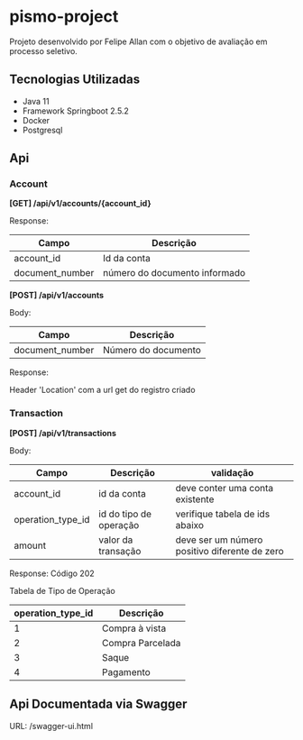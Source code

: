 # pismo-project

Projeto desenvolvido por Felipe Allan com o objetivo de avaliação em processo seletivo.

## Tecnologias Utilizadas

- Java 11
- Framework Springboot 2.5.2
- Docker
- Postgresql

## Api

### Account

**[GET] /api/v1/accounts/{account_id}**

Response:

Campo | Descrição
--- | ---
account_id | Id da conta
document_number | número do documento informado

**[POST] /api/v1/accounts**

Body:

Campo | Descrição
--- | ---
document_number | Número do documento

Response:

Header 'Location' com a url get do registro criado

### Transaction

**[POST] /api/v1/transactions**

Body:

Campo | Descrição | validação
--- | --- | ---
account_id | id da conta | deve conter uma conta existente
operation_type_id | id do tipo de operação | verifique tabela de ids abaixo
amount | valor da transação | deve ser um número positivo diferente de zero

Response: Código 202

Tabela de Tipo de Operação

operation_type_id | Descrição
--- | ---
1 | Compra à vista 
2 | Compra Parcelada 
3 | Saque
4 | Pagamento

## Api Documentada via Swagger

URL: /swagger-ui.html